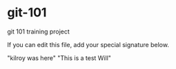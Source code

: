 # git-101
git 101 training project

If you can edit this file, add your special signature below.



"kilroy was here" 
"This is a test Will"